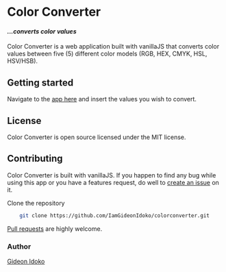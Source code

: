 # Color Converter

#### _...converts color values_

Color Converter is a web application built with vanillaJS that converts color values between five (5) different color models (RGB, HEX, CMYK, HSL, HSV/HSB).


## Getting started

Navigate to the [app here](https://colorconverter.surge.sh) and insert the values you wish to convert.


## License

Color Converter is open source licensed under the MIT license.

## Contributing

Color Converter is built with vanillaJS. If you happen to find any bug while using this app or you have a features request, do well to [create an issue](https://github.com/IamGideonIdoko/colorconverter/issues) on it.

Clone the repository 

```bash
    git clone https://github.com/IamGideonIdoko/colorconverter.git
```

[Pull requests](https://github.com/IamGideonIdoko/colorconverter/pulls) are highly welcome.


### Author
[Gideon Idoko](https://github.com/IamGideonIdoko)